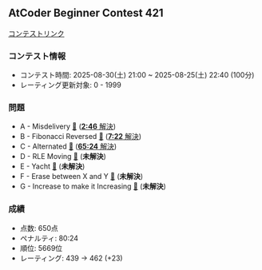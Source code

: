 
## AtCoder Beginner Contest 421

[コンテストリンク](https://atcoder.jp/contests/abc421)

### コンテスト情報
- コンテスト時間: 2025-08-30(土) 21:00 ~ 2025-08-25(土) 22:40 (100分)
- レーティング更新対象: 0 - 1999

### 問題
- A - Misdelivery [🔗](https://atcoder.jp/contests/abc421/tasks/abc421_a) ([**2:46** 解決](./A%20-%20Misdelivery/))
- B - Fibonacci Reversed [🔗](https://atcoder.jp/contests/abc421/tasks/abc421_b) ([**7:22** 解決](./B%20-%20Fibonacci%20Reversed/))
- C - Alternated [🔗](https://atcoder.jp/contests/abc421/tasks/abc421_c) ([**65:24** 解決](./C%20-%20Alternated/))
- D - RLE Moving [🔗](https://atcoder.jp/contests/abc421/tasks/abc421_d) (**未解決**)
- E - Yacht [🔗](https://atcoder.jp/contests/abc421/tasks/abc421_e) (**未解決**)
- F - Erase between X and Y [🔗](https://atcoder.jp/contests/abc421/tasks/abc421_f) (**未解決**)
- G - Increase to make it Increasing [🔗](https://atcoder.jp/contests/abc421/tasks/abc421_g) (**未解決**)

### 成績
- 点数: 650点
- ペナルティ: 80:24
- 順位: 5669位
- レーティング: 439 -> 462 (+23)
